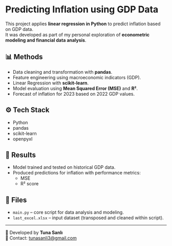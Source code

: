 # Predicting Inflation using GDP Data

This project applies **linear regression in Python** to predict inflation based on GDP data.  
It was developed as part of my personal exploration of **econometric modeling and financial data analysis**.

## 📊 Methods
- Data cleaning and transformation with **pandas**.
- Feature engineering using macroeconomic indicators (GDP).
- Linear Regression with **scikit-learn**.
- Model evaluation using **Mean Squared Error (MSE)** and **R²**.
- Forecast of inflation for 2023 based on 2022 GDP values.

## ⚙️ Tech Stack
- Python
- pandas
- scikit-learn
- openpyxl

## 🚀 Results
- Model trained and tested on historical GDP data.
- Produced predictions for inflation with performance metrics:
  - MSE
  - R² score

## 📂 Files
- `main.py` – core script for data analysis and modeling.
- `last_excel.xlsx` – input dataset (transposed and cleaned within script).

---
👤 Developed by **Tuna Sanlı**  
📧 Contact: tunasanli3@gmail.com
